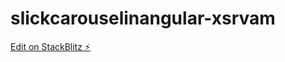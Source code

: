 # slickcarouselinangular-xsrvam

[Edit on StackBlitz ⚡️](https://stackblitz.com/edit/slickcarouselinangular-xsrvam)